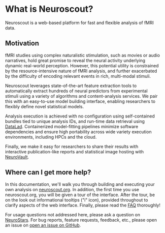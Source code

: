 # What is Neuroscout?

Neuroscout is a web-based platform for fast and flexible analysis of fMRI data.

## Motivation

fMRI studies using complex naturalistic stimulation, such as movies or audio narratives, hold great promise to reveal the neural activity underlying dynamic real-world perception. However, this potential utility is constrained by the resource-intensive nature of fMRI analysis, and further exacerbated by the difficulty of encoding relevant events in rich, multi-modal stimuli.

Neuroscout leverages state-of-the-art feature extraction tools to automatically extract hundreds of neural predictors from experimental stimuli using a variety of algorithms and content-analysis services. We pair this with an easy-to-use model building interface, enabling researchers to flexibly define novel statistical models.

Analysis execution is achieved with no configuration using self-contained bundles tied to unique analysis IDs, and run-time data retrieval using [DataLad](https://www.datalad.org/). Containerized model-fitting pipelines minimize software dependencies and ensure high portability across wide variety execution environments, including HPCs and the cloud.

Finally, we make it easy for researchers to share their results with interactive publication-like reports and statistical image hosting with [NeuroVault](https://www.neurovault.org/).

## Where can I get more help?

In this documentation, we'll walk you through building and executing your own analysis on [neuroscout.org](https://neuroscout.org).
In addition, the first time you use neuroscout.org, you will be given a tour of the interface. After the tour, be on the look out informational tooltips ("i" icon), provided throughout to clarify aspects of the web interface. Finally, please read the [FAQ](faq.md) thoroughly!

For usage questions not addressed here, please ask a question on  [NeuroStars](https://neurostars.org). For bug reports, feature requests, feedback, etc.,
please open an issue on [open an issue on GitHub](https://github.com/neuroscout/neuroscout/issues).
